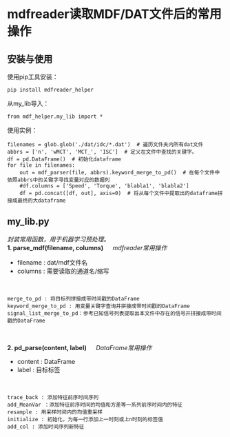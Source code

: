 # mdfreader读取MDF/DAT文件后的常用操作
## 安装与使用
使用pip工具安装：

    pip install mdfreader_helper

从my_lib导入：

    from mdf_helper.my_lib import *
    
使用实例：
    
    filenames = glob.glob('./dat/idc/*.dat')  # 遍历文件夹内所有dat文件
    abbrs = ['n', 'wMCT', 'MCT_', 'ISC']  # 定义在文件中查找的关键字。
    df = pd.DataFrame()  # 初始化dataframe
    for file in filenames:
        out = mdf_parser(file, abbrs).keyword_merge_to_pd()  # 在每个文件中依照abbrs中的关键字寻找变量对应的数据列
        #df.columns = ['Speed', 'Torque', 'blabla1', 'blabla2']
        df = pd.concat([df, out], axis=0)  # 将从每个文件中提取出的dataframe拼接成最终的大dataframe
## my_lib.py 
*封装常用函数，用于机器学习预处理。* </br>
**1. parse_mdf(filename, columns)**
&emsp; *mdfreader常用操作*</br>
- filename : dat/mdf文件名
- columns : 需要读取的通道名/缩写
</br>

    merge_to_pd : 将目标列拼接成带时间戳的DataFrame
    keyword_merge_to_pd : 用变量关键字查询并拼接成带时间戳的DataFrame
    signal_list_merge_to_pd：参考已知信号列表提取出本文件中存在的信号并拼接成带时间戳的DataFrame

</br>

**2. pd_parse(content, label)**
&emsp; *DataFrame常用操作*</br>
- content : DataFrame
- label : 目标标签
</br>

    trace_back : 添加特征前序时间序列
    add_MeanVar ：添加特征前序时间的均值和方差等一系列前序时间内的特征
    resample : 用采样时间内的均值重采样
    initialize : 初始化，为每一行添加上一时刻或上n时刻的标签值
    add_col : 添加时间序列新特征

</br>

